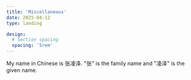 ```yaml
---
title: 'Miscellaneous'
date: 2025-04-12
type: landing

design:
  # Section spacing
  spacing: '5rem'
---
```

My name in Chinese is 张凌泽. "张" is the family name and "凌泽" is the given name.